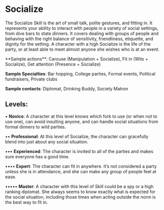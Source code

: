 # **Socialize**

The Socialize Skill is the art of small talk, polite gestures,
and fitting in. It represents your ability to interact with people
in a variety of social settings, from dive bars to state dinners. It
covers dealing with groups of people and behaving with the right
balance of sensitivity, friendliness, etiquette, and dignity for the
setting. A character with a high Socialize is the life of the party, or
at least able to meet almost anyone she wishes who is at an event.

<Long>
**Sample actions**: Carouse (Manipulation + Socialize), Fit
in (Wits + Socialize), Get attention (Presence + Socialize)

**Sample Specialties**: Bar hopping, College parties, Formal
events, Political fundraisers, Private clubs

**Sample contacts**: Diplomat, Drinking Buddy, Society Matron

## Levels:

• **Novice**: A character at this level knows which
fork to use (or when not to use one), can avoid
insulting anyone, and can handle social situations
from formal dinners to wild parties.

•• **Professional**: At this level of Socialize, the character can
gracefully blend into just about any social situation.

••• **Experienced**: The character is invited to all of the
parties and makes sure everyone has a good time.

•••• **Expert**: The character can fit in anywhere. It’s not
considered a party unless she is in attendance, and
she can make any group of people feel at ease.

••••• **Master**: A character with this level of Skill could
be a spy or a high ranking diplomat. She always
seems to know exactly what is expected for the
social situation, including those times when acting
outside the norm is the best way to fit in.
</Long>